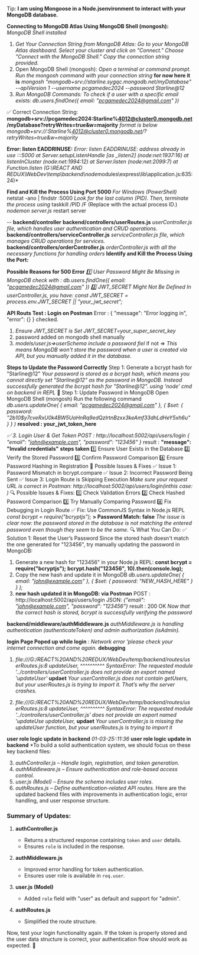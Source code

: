 Tip: **I am using Mongoose in a Node.jsenvironment to interact with your MongoDB database.**

**Connecting to MongoDB Atlas Using MongoDB Shell (mongosh):**
_MongoDB Shell installed_

1. _Get Your Connection String from MongoDB Atlas:_
   _Go to your MongoDB Atlas dashboard._
   _Select your cluster and click on "Connect."_
   _Choose "Connect with the MongoDB Shell."_
   _Copy the connection string provided._
2. Open MongoDB Shell (mongosh):
   _Open a terminal or command prompt._
   _Run the mongosh command with your connection string_
   **for now here it is**
   _mongosh "mongodb+srv://starline.sygqc.mongodb.net/myDatabase" --apiVersion 1 --username pcgamedec2024 --password Starline@12_
3. _Run MongoDB Commands:_
   _To check if a user with a specific email exists:_
   _db.users.findOne({ email: "pcgamedec2024@gmail.com" })_

✅ Correct Connection String:
**mongodb+srv://pcgamedec2024:Starline%4012@cluster0.mongodb.net/myDatabase?retryWrites=true&w=majority**
_format is below_
_mongodb+srv://<username>:Starline%4012@cluster0.mongodb.net/<dbname>?retryWrites=true&w=majority_

**Error: listen EADDRINUSE:**
*Error: listen EADDRINUSE: address already in use :::5000
at Server.setupListenHandle [as _listen2] (node:net:1937:16)
at listenInCluster (node:net:1994:12)
at Server.listen (node:net:2099:7)
at Function.listen (G:\REACT AND REDUX\WebDev\temp\backend\node*modules\express\lib\application.js:635:24)\*

**Find and Kill the Process Using Port 5000**
_For Windows (PowerShell)_
netstat -ano | findstr :5000
_Look for the last column (PID). Then, terminate the process using_
taskkill /PID <PID> /F
(Replace <PID> with the actual process ID.)
_nodemon server.js_ restart server

--
**backend/controller**
**backend/controllers/userRoutes.js**
_userController.js file, which handles user authentication and CRUD operations._
**backend/controllers/serviceController.js**
_serviceController.js file, which manages CRUD operations for services._
**backend/controllers/orderController.js**
_orderController.js with all the necessary functions for handling orders_
**Identify and Kill the Process Using the Port:**

**Possible Reasons for 500 Error**
_1️⃣ User Password Might Be Missing in MongoDB_
_check with : db.users.findOne({ email: "pcgamedec2024@gmail.com" })_
_2️⃣ JWT_SECRET Might Not Be Defined_
_In userController.js, you have: const JWT_SECRET = process.env.JWT_SECRET || "your_jwt_secret";_

**API Routs Test : Login on Postman** Error :
{
"message": "Error logging in",
"error": {}
}
checked.

1. _Ensure JWT_SECRET is Set_
   _JWT_SECRET=your_super_secret_key_
2. password added on mongodb shell manually
3. _models/user.js=>userSchema include a password fiel_ if not =>
   _This means MongoDB won't store the password when a user is created via API, but you manually added it in the database._

**Steps to Update the Password Correctly**
Step 1: Generate a bcrypt hash for "Starline@12"
_Your password is stored as a bcrypt hash, which means you cannot directly set "Starline@12" as the password in MongoDB. Instead  
successfully generated the bcrypt hash for "Starline@12".
using 'node' cmd on backend in REPL_
📌 Step 1: Update Password in MongoDB
Open MongoDB Shell (mongosh)
Run the following command
_db.users.updateOne(
{ email: "pcgamedec2024@gmail.com" },
{ $set: { password: "$2b$10$y7cveRxU0k4BW5UaHnRq9edQzlrtnBzxx3keAmf33dhLdHeY5xh6u" } }
)_
**resolved : your_jwt_token_here**

_✅ 3. Login User & Get Token
POST : http://localhost:5002/api/users/login
{
"email": "john@example.com",
"password": "123456"
}_
result : **"message": "Invalid credentials"**
**steps taken**
1️⃣ Ensure User Exists in the Database
2️⃣ Verify the Stored Password
3️⃣ Confirm Password Comparison
4️⃣ Ensure Password Hashing in Registration
🔹 Possible Issues & Fixes
✅ Issue 1: Password Mismatch in bcrypt.compare
✅ Issue 2: Incorrect Password Being Sent
✅ Issue 3: Login Route is Skipping Execution
_Make sure your request URL is correct in Postman:_
_http://localhost:5002/api/users/login(inthis case: )_
🔍 Possible Issues & Fixes:
1️⃣ Check Validation Errors
2️⃣ Check Hashed Password Comparison
3️⃣ Try Manually Comparing Password
4️⃣ Fix Debugging in Login Route
✅ Fix: Use CommonJS Syntax in Node.js REPL
_const bcrypt = require("bcryptjs");_
**> Password Match: false**
_The issue is clear now: the password stored in the database is not matching the entered password even though they seem to be the same._
🔍 What You Can Do:
✅ Solution 1: Reset the User’s Password
Since the stored hash doesn't match the one generated for "123456", try manually updating the password in MongoDB:

1. Generate a new hash for "123456" in your Node.js REPL:
   **const bcrypt = require("bcryptjs");**
   **bcrypt.hash("123456", 10).then(console.log);**
2. Copy the new hash and update it in MongoDB
   _db.users.updateOne(
   { email: "john@example.com" },
   { $set: { password: "NEW_HASH_HERE" } }
   );_
3. **new hash updated it in MongoDB: via Postman**
   POST : http://localhost:5002/api/users/login
   JSON: _{"email": "john@example.com", "password": "123456"}_
   result : 200 OK
   _Now that the correct hash is stored, bcrypt is successfully verifying the password_

**backend/middleware/authMiddleware.js**
_authMiddleware.js is handling authentication (authenticateToken) and admin authorization (isAdmin)._

**login Page Poped up while login** :
_Network error 'please check your internet connection and come again._
**debugging**

1. _file:///G:/REACT%20AND%20REDUX/WebDev/temp/backend/routes/userRoutes.js:8 updateUser,_
   ^^^^^^^^^^
   _SyntaxError: The requested module '../controllers/userController.js does not provide an export named 'updateUser'_
   **updaet**
   _Your userController.js does not contain getUsers, but your userRoutes.js is trying to import it. That’s why the server crashes._

2. _file:///G:/REACT%20AND%20REDUX/WebDev/temp/backend/routes/userRoutes.js:8
   updateUser,
   ^^^^^^^^^^
   SyntaxError: The requested module '../controllers/userController.js' does not provide an export named 'updateUse updateUser,_
   **updaet**
   _Your userController.js is missing the updateUser function, but your userRoutes.js is trying to import it_

**user role logic update in backend** _01-03-25::11:36_
**user role logic update in backend**
\*To build a solid authentication system, we should focus on these key backend files:

3. _authController.js – Handle login, registration, and token generation._
4. _authMiddleware.js – Ensure authentication and role-based access control._
5. _user.js (Model) – Ensure the schema includes user roles._
6. _authRoutes.js – Define authentication-related API routes._
   Here are the updated backend files with improvements in authentication logic, error handling, and user response structure.

### Summary of Updates:

1. **authController.js**

   - Returns a structured response containing `token` and `user` details.
   - Ensures `role` is included in the response.

2. **authMiddleware.js**

   - Improved error handling for token authentication.
   - Ensures user role is available in `req.user`.

3. **user.js (Model)**

   - Added `role` field with "user" as default and support for "admin".

4. **authRoutes.js**
   - Simplified the route structure.

Now, test your login functionality again. If the token is properly stored and the user data structure is correct, your authentication flow should work as expected. 🚀
